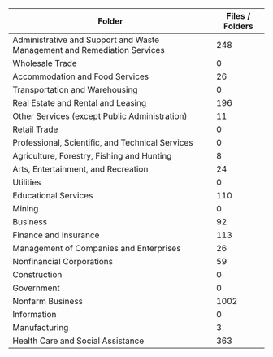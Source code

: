 | Folder                                                                   |   Files / Folders |
|--------------------------------------------------------------------------|-------------------|
| Administrative and Support and Waste Management and Remediation Services |               248 |
| Wholesale Trade                                                          |                 0 |
| Accommodation and Food Services                                          |                26 |
| Transportation and Warehousing                                           |                 0 |
| Real Estate and Rental and Leasing                                       |               196 |
| Other Services (except Public Administration)                            |                11 |
| Retail Trade                                                             |                 0 |
| Professional, Scientific, and Technical Services                         |                 0 |
| Agriculture, Forestry, Fishing and Hunting                               |                 8 |
| Arts, Entertainment, and Recreation                                      |                24 |
| Utilities                                                                |                 0 |
| Educational Services                                                     |               110 |
| Mining                                                                   |                 0 |
| Business                                                                 |                92 |
| Finance and Insurance                                                    |               113 |
| Management of Companies and Enterprises                                  |                26 |
| Nonfinancial Corporations                                                |                59 |
| Construction                                                             |                 0 |
| Government                                                               |                 0 |
| Nonfarm Business                                                         |              1002 |
| Information                                                              |                 0 |
| Manufacturing                                                            |                 3 |
| Health Care and Social Assistance                                        |               363 |
